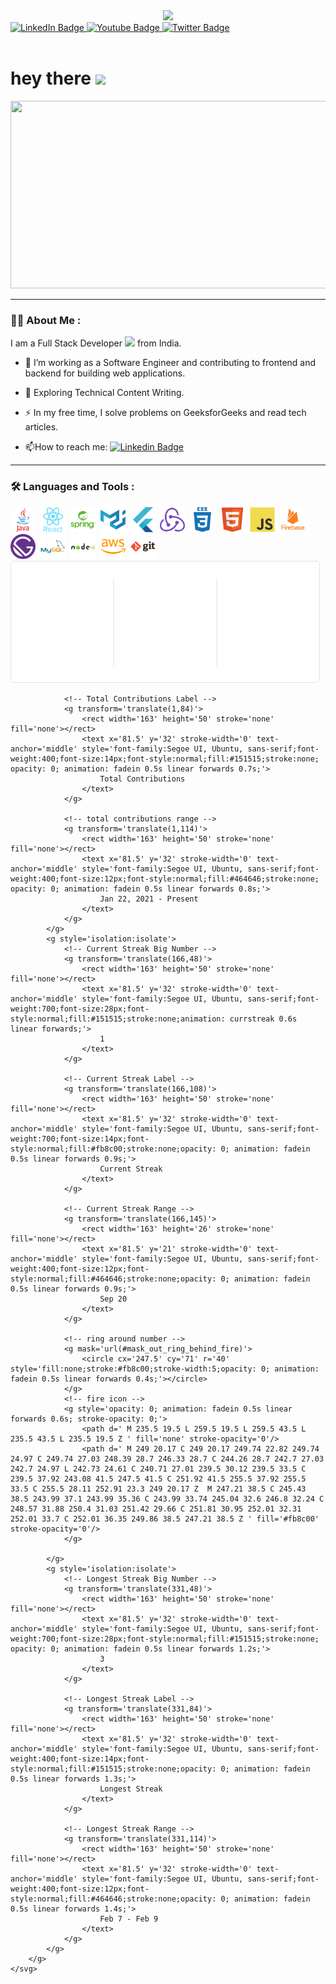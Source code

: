 <div id="header" align="center">
  <img src="https://media.giphy.com/media/M9gbBd9nbDrOTu1Mqx/giphy.gif" width="100"/>
</div>


<div id="badges">
  <a href="your-linkedin-URL">
    <img src="https://img.shields.io/badge/LinkedIn-blue?style=for-the-badge&logo=linkedin&logoColor=white" alt="LinkedIn Badge"/>
  </a>
  <a href="your-youtube-URL">
    <img src="https://img.shields.io/badge/YouTube-red?style=for-the-badge&logo=youtube&logoColor=white" alt="Youtube Badge"/>
  </a>
  <a href="your-twitter-URL">
    <img src="https://img.shields.io/badge/Twitter-blue?style=for-the-badge&logo=twitter&logoColor=white" alt="Twitter Badge"/>
  </a>
</div>


<img src="https://komarev.com/ghpvc/?username=your-github-username&style=flat-square&color=blue" alt=""/>

<h1>
  hey there
  <img src="https://media.giphy.com/media/hvRJCLFzcasrR4ia7z/giphy.gif" width="30px"/>
</h1>

<div align="center">
  <img src="https://media.giphy.com/media/dWesBcTLavkZuG35MI/giphy.gif" width="600" height="300"/>
</div>

---

### :woman_technologist: About Me :
I am a Full Stack Developer <img src="https://media.giphy.com/media/WUlplcMpOCEmTGBtBW/giphy.gif" width="30"> from India.

- :telescope: I’m working as a Software Engineer and contributing to frontend and backend for building web applications.

- :seedling: Exploring Technical Content Writing.

- :zap: In my free time, I solve problems on GeeksforGeeks and read tech articles.

- :mailbox:How to reach me: [![Linkedin Badge](https://img.shields.io/badge/-kakbar-blue?style=flat&logo=Linkedin&logoColor=white)](your-linkedin-url)


---

### :hammer_and_wrench: Languages and Tools :
<div>
  <img src="https://github.com/devicons/devicon/blob/master/icons/java/java-original-wordmark.svg" title="Java" alt="Java" width="40" height="40"/>&nbsp;
  <img src="https://github.com/devicons/devicon/blob/master/icons/react/react-original-wordmark.svg" title="React" alt="React" width="40" height="40"/>&nbsp;
  <img src="https://github.com/devicons/devicon/blob/master/icons/spring/spring-original-wordmark.svg" title="Spring" alt="Spring" width="40" height="40"/>&nbsp;
  <img src="https://github.com/devicons/devicon/blob/master/icons/materialui/materialui-original.svg" title="Material UI" alt="Material UI" width="40" height="40"/>&nbsp;
  <img src="https://github.com/devicons/devicon/blob/master/icons/flutter/flutter-original.svg" title="Flutter" alt="Flutter" width="40" height="40"/>&nbsp;
  <img src="https://github.com/devicons/devicon/blob/master/icons/redux/redux-original.svg" title="Redux" alt="Redux " width="40" height="40"/>&nbsp;
  <img src="https://github.com/devicons/devicon/blob/master/icons/css3/css3-plain-wordmark.svg"  title="CSS3" alt="CSS" width="40" height="40"/>&nbsp;
  <img src="https://github.com/devicons/devicon/blob/master/icons/html5/html5-original.svg" title="HTML5" alt="HTML" width="40" height="40"/>&nbsp;
  <img src="https://github.com/devicons/devicon/blob/master/icons/javascript/javascript-original.svg" title="JavaScript" alt="JavaScript" width="40" height="40"/>&nbsp;
  <img src="https://github.com/devicons/devicon/blob/master/icons/firebase/firebase-plain-wordmark.svg" title="Firebase" alt="Firebase" width="40" height="40"/>&nbsp;
  <img src="https://github.com/devicons/devicon/blob/master/icons/gatsby/gatsby-original.svg" title="Gatsby"  alt="Gatsby" width="40" height="40"/>&nbsp;
  <img src="https://github.com/devicons/devicon/blob/master/icons/mysql/mysql-original-wordmark.svg" title="MySQL"  alt="MySQL" width="40" height="40"/>&nbsp;
  <img src="https://github.com/devicons/devicon/blob/master/icons/nodejs/nodejs-original-wordmark.svg" title="NodeJS" alt="NodeJS" width="40" height="40"/>&nbsp;
  <img src="https://github.com/devicons/devicon/blob/master/icons/amazonwebservices/amazonwebservices-plain-wordmark.svg" title="AWS" alt="AWS" width="40" height="40"/>&nbsp;
  <img src="https://github.com/devicons/devicon/blob/master/icons/git/git-original-wordmark.svg" title="Git" **alt="Git" width="40" height="40"/>
</div>


<svg xmlns='http://www.w3.org/2000/svg' xmlns:xlink='http://www.w3.org/1999/xlink' style='isolation:isolate' viewBox='0 0 495 195' width='495px' height='195px'>
        <style>
            @keyframes currstreak {
                0% { font-size: 3px; opacity: 0.2; }
                80% { font-size: 34px; opacity: 1; }
                100% { font-size: 28px; opacity: 1; }
            }
            @keyframes fadein {
                0% { opacity: 0; }
                100% { opacity: 1; }
            }
        </style>
        <defs>
            <clipPath id='outer_rectangle'>
                <rect width='495' height='195' rx='4.5'/>
            </clipPath>
            <mask id='mask_out_ring_behind_fire'>
                <rect width='495' height='195' fill='white'/>
                <ellipse id='mask-ellipse' cx='247.5' cy='32' rx='13' ry='18' fill='black'/>
            </mask>
        </defs>
        <g clip-path='url(#outer_rectangle)'>
            <g style='isolation:isolate'>
                <rect stroke='#e4e2e2' fill='#fffefe' rx='4.5' x='0.5' y='0.5' width='494' height='194'/>
            </g>
            <g style='isolation:isolate'>
                <line x1='330' y1='28' x2='330' y2='170' vector-effect='non-scaling-stroke' stroke-width='1' stroke='#e4e2e2' stroke-linejoin='miter' stroke-linecap='square' stroke-miterlimit='3'/>
                <line x1='165' y1='28' x2='165' y2='170' vector-effect='non-scaling-stroke' stroke-width='1' stroke='#e4e2e2' stroke-linejoin='miter' stroke-linecap='square' stroke-miterlimit='3'/>
            </g>
            <g style='isolation:isolate'>
                <!-- Total Contributions Big Number -->
                <g transform='translate(1,48)'>
                    <rect width='163' height='50' stroke='none' fill='none'></rect>
                    <text x='81.5' y='32' stroke-width='0' text-anchor='middle' style='font-family:Segoe UI, Ubuntu, sans-serif;font-weight:700;font-size:28px;font-style:normal;fill:#151515;stroke:none; opacity: 0; animation: fadein 0.5s linear forwards 0.6s;'>
                        121
                    </text>
                </g>

                <!-- Total Contributions Label -->
                <g transform='translate(1,84)'>
                    <rect width='163' height='50' stroke='none' fill='none'></rect>
                    <text x='81.5' y='32' stroke-width='0' text-anchor='middle' style='font-family:Segoe UI, Ubuntu, sans-serif;font-weight:400;font-size:14px;font-style:normal;fill:#151515;stroke:none; opacity: 0; animation: fadein 0.5s linear forwards 0.7s;'>
                        Total Contributions
                    </text>
                </g>

                <!-- total contributions range -->
                <g transform='translate(1,114)'>
                    <rect width='163' height='50' stroke='none' fill='none'></rect>
                    <text x='81.5' y='32' stroke-width='0' text-anchor='middle' style='font-family:Segoe UI, Ubuntu, sans-serif;font-weight:400;font-size:12px;font-style:normal;fill:#464646;stroke:none; opacity: 0; animation: fadein 0.5s linear forwards 0.8s;'>
                        Jan 22, 2021 - Present
                    </text>
                </g>
            </g>
            <g style='isolation:isolate'>
                <!-- Current Streak Big Number -->
                <g transform='translate(166,48)'>
                    <rect width='163' height='50' stroke='none' fill='none'></rect>
                    <text x='81.5' y='32' stroke-width='0' text-anchor='middle' style='font-family:Segoe UI, Ubuntu, sans-serif;font-weight:700;font-size:28px;font-style:normal;fill:#151515;stroke:none;animation: currstreak 0.6s linear forwards;'>
                        1
                    </text>
                </g>

                <!-- Current Streak Label -->
                <g transform='translate(166,108)'>
                    <rect width='163' height='50' stroke='none' fill='none'></rect>
                    <text x='81.5' y='32' stroke-width='0' text-anchor='middle' style='font-family:Segoe UI, Ubuntu, sans-serif;font-weight:700;font-size:14px;font-style:normal;fill:#fb8c00;stroke:none;opacity: 0; animation: fadein 0.5s linear forwards 0.9s;'>
                        Current Streak
                    </text>
                </g>

                <!-- Current Streak Range -->
                <g transform='translate(166,145)'>
                    <rect width='163' height='26' stroke='none' fill='none'></rect>
                    <text x='81.5' y='21' stroke-width='0' text-anchor='middle' style='font-family:Segoe UI, Ubuntu, sans-serif;font-weight:400;font-size:12px;font-style:normal;fill:#464646;stroke:none;opacity: 0; animation: fadein 0.5s linear forwards 0.9s;'>
                        Sep 20
                    </text>
                </g>

                <!-- ring around number -->
                <g mask='url(#mask_out_ring_behind_fire)'>
                    <circle cx='247.5' cy='71' r='40' style='fill:none;stroke:#fb8c00;stroke-width:5;opacity: 0; animation: fadein 0.5s linear forwards 0.4s;'></circle>
                </g>
                <!-- fire icon -->
                <g style='opacity: 0; animation: fadein 0.5s linear forwards 0.6s; stroke-opacity: 0;'>
                    <path d=' M 235.5 19.5 L 259.5 19.5 L 259.5 43.5 L 235.5 43.5 L 235.5 19.5 Z ' fill='none' stroke-opacity='0'/>
                    <path d=' M 249 20.17 C 249 20.17 249.74 22.82 249.74 24.97 C 249.74 27.03 248.39 28.7 246.33 28.7 C 244.26 28.7 242.7 27.03 242.7 24.97 L 242.73 24.61 C 240.71 27.01 239.5 30.12 239.5 33.5 C 239.5 37.92 243.08 41.5 247.5 41.5 C 251.92 41.5 255.5 37.92 255.5 33.5 C 255.5 28.11 252.91 23.3 249 20.17 Z  M 247.21 38.5 C 245.43 38.5 243.99 37.1 243.99 35.36 C 243.99 33.74 245.04 32.6 246.8 32.24 C 248.57 31.88 250.4 31.03 251.42 29.66 C 251.81 30.95 252.01 32.31 252.01 33.7 C 252.01 36.35 249.86 38.5 247.21 38.5 Z ' fill='#fb8c00' stroke-opacity='0'/>
                </g>

            </g>
            <g style='isolation:isolate'>
                <!-- Longest Streak Big Number -->
                <g transform='translate(331,48)'>
                    <rect width='163' height='50' stroke='none' fill='none'></rect>
                    <text x='81.5' y='32' stroke-width='0' text-anchor='middle' style='font-family:Segoe UI, Ubuntu, sans-serif;font-weight:700;font-size:28px;font-style:normal;fill:#151515;stroke:none; opacity: 0; animation: fadein 0.5s linear forwards 1.2s;'>
                        3
                    </text>
                </g>

                <!-- Longest Streak Label -->
                <g transform='translate(331,84)'>
                    <rect width='163' height='50' stroke='none' fill='none'></rect>
                    <text x='81.5' y='32' stroke-width='0' text-anchor='middle' style='font-family:Segoe UI, Ubuntu, sans-serif;font-weight:400;font-size:14px;font-style:normal;fill:#151515;stroke:none;opacity: 0; animation: fadein 0.5s linear forwards 1.3s;'>
                        Longest Streak
                    </text>
                </g>

                <!-- Longest Streak Range -->
                <g transform='translate(331,114)'>
                    <rect width='163' height='50' stroke='none' fill='none'></rect>
                    <text x='81.5' y='32' stroke-width='0' text-anchor='middle' style='font-family:Segoe UI, Ubuntu, sans-serif;font-weight:400;font-size:12px;font-style:normal;fill:#464646;stroke:none;opacity: 0; animation: fadein 0.5s linear forwards 1.4s;'>
                        Feb 7 - Feb 9
                    </text>
                </g>
            </g>
        </g>
    </svg>

